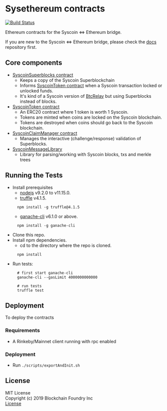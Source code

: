 # Sysethereum contracts

[![Build Status](https://travis-ci.org/syscoin/sysethereum/sysethereum-contracts.svg?branch=master)](https://travis-ci.org/syscoin/sysethereum/sysethereum-contracts)

Ethereum contracts for the Syscoin <=> Ethereum bridge.

If you are new to the Syscoin <=> Ethereum bridge, please check the [docs](https://github.com/syscoin/sysethereum-docs) repository first.

## Core components
* [SyscoinSuperblocks contract](contracts/SyscoinSuperblocks.sol)
  * Keeps a copy of the Syscoin Superblockchain
  * Informs [SyscoinToken contract](contracts/token/SyscoinToken.sol) when a Syscoin transaction locked or unlocked funds.
  * It's kind of a Syscoin version of [BtcRelay](https://github.com/ethereum/btcrelay) but using Superblocks instead of blocks.
* [SyscoinToken contract](contracts/token/SyscoinToken.sol)
  * An ERC20 contract where 1 token is worth 1 Syscoin.
  * Tokens are minted when coins are locked on the Syscoin blockchain.
  * Tokens are destroyed when coins should go back to the Syscoin blockchain.
* [SyscoinClaimManager contract](contracts/SyscoinClaimManager.sol)
  * Manages the interactive (challenge/response) validation of Superblocks.
* [SyscoinMessageLibrary](contracts/SyscoinParser/SyscoinMessageLibrary.sol)
  - Library for parsing/working with Syscoin blocks, txs and merkle trees 


## Running the Tests

* Install prerequisites
  * [nodejs](https://nodejs.org) v9.2.0 to v11.15.0.
  * [truffle](http://truffleframework.com/) v4.1.5.
  ```
    npm install -g truffle@4.1.5
  ```
  * [ganache-cli](https://github.com/trufflesuite/ganache-cli) v6.1.0 or above.
  ```
    npm install -g ganache-cli
  ```
* Clone this repo.
* Install npm dependencies.
  * cd to the directory where the repo is cloned.
  ```
    npm install
  ```
* Run tests:
  ```
    # first start ganache-cli
    ganache-cli --gasLimit 4000000000000

    # run tests
    truffle test
  ```

## Deployment

To deploy the contracts

### Requirements

* A Rinkeby/Mainnet client running with rpc enabled

### Deployment

* Run `./scripts/exportAndInit.sh`

## License

MIT License<br/>
Copyright (c) 2019 Blockchain Foundry Inc<br/>
[License](LICENSE)

